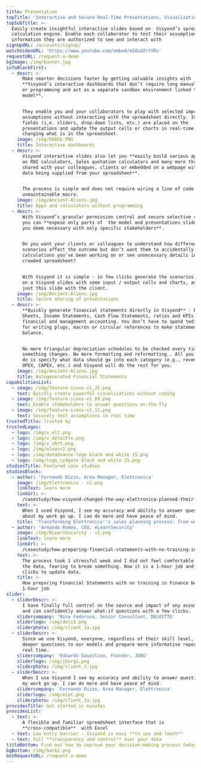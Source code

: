 ```yaml
---
title: Presentation
topTitle: 'Interactive and Secure Real-Time Presentations, Visualizations and Reporting'
topSubTitle: >-
  Easily create insightful interactive slides based on  Visyond’s spreadsheet
  calculation engine. Enable each collaborator to test their assumptions only on
  information they are authorized to see and interact with
signUpURL: /accounts/signup/
watchVideoURL: 'https://www.youtube.com/embed/mIOudZrtVRs'
requestURL: /request-a-demo
bgImage: /img/banner.jpg
infoBlockFirst:
  - descr: >-
      Make smarter decisions faster by getting valuable insights with
      **Visyond’s interactive dashboards that don’t require long manual setups
      or programming and act as a separate sandbox environment linked to your
      model**. 


      They enable you and your collaborators to play with selected important
      assumptions without interacting with the spreadsheet directly. Input
      fields (i,e. sliders, drop-down lists, etc.) are placed on the
      presentations and update the output cells or charts in real-time without
      changing what is in the spreadsheet.
    image: /img/bbbbb.PNG
    title: Interactive dashboards
  - descr: >-
      Visyond interactive slides also let you **easily build various apps, such
      as ROI calculators, Sales quotation calculators and many more that can be
      shared with your colleagues, clients or embedded on a webpage with the
      data being supplied from your spreadsheet**.


      The process is simple and does not require wiring a line of code or
      unmaintainable macro.
    image: /img/Ancient-Aliens.jpg
    title: Apps and calculators without programming
  - descr: >-
      With Visyond’s granular permission control and secure selective sharing
      you can **expose only parts of  the model and presentations slides that
      you deem necessary with only specific stakeholders**. 


      Do you want your clients or colleagues to understand how different
      scenarios affect the outcome but don’t want them to accidentally break the
      calculations you’ve been working on or see unnecessary details in a
      crowded spreadsheet?


      With Visyond it is simple - in few clicks generate the scenarios, put them
      on a Visyond slides with some input / output cells and charts, and share
      just this slide with the client.
    image: /img/Ancient-Aliens.jpg
    title: Secure sharing of presentations
  - descr: >-
      **Quickly generate financial statements directly in Visyond** - Balance
      Sheets, Income Statements, Cash Flow Statements, ratios and KPIs for
      financial and management accounting. You don’t have to spend tedious time
      for writing plugs, macros or circular references to make statements
      balance. 


      No more triangular depreciation schedules to be checked every time
      something changes. No more formatting and reformatting.. All you need to
      do is specify what data should go into each category (e.g., revenues,
      OPEX, CAPEX, etc.) and Visyond will do the rest for you.
    image: /img/Ancient-Aliens.jpg
    title: Autogenerated Financial Statements
capabilitiesList:
  - image: /img/feature-icons-v1_25.png
    text: Quickly create powerful visualizations without coding
  - image: /img/feature-icons-v1_09.png
    text: Enable stakeholders to answer questions on-the-fly
  - image: /img/feature-icons-v1_13.png
    text: Securely test assumptions in real time
trustedTitle: Trusted by
trustedLogos:
  - logo: /img/v_elt.png
  - logo: /img/v_deloitte.png
  - logo: /img/v_abrt.png
  - logo: /img/elearn2.png
  - logo: /img/datadvance-logo black and white 15.png
  - logo: /img/logo_cy4gate black and white 25.png
studiesTitle: Featured case studies
studiesBlock:
  - author: 'Fernando Rizzo, Area Manager, Elettronica'
    image: /img/Elettronica - v2.png
    linkText: learn more
    linkUrl: >-
      /casestudy/how-visyond-changed-the-way-elettronica-planned-their-sales-and-shortened-the-process-from-weeks-to-hours/
    text: >-
      When I used Visyond, I see my accuracy and ability to answer questions
      about my work go up. I can do more and have peace of mind.
    title: 'Transforming Elettronica''s sales planning process: from weeks to hours'
  - author: 'Armando Romeo, CEO, eLearnSecurity'
    image: /img/ELearnSecurity - v3.png
    linkText: learn more
    linkUrl: >-
      /casestudy/how-preparing-financial-statements-with-no-training-in-finance-became-a-1-hour-job/
    text: >-
      The process took 1 stressful week and I did not feel comfortable to update
      the data, fearing to break something. Now it is a 1-hour job and a few
      clicks to update data.
    title: >-
      How preparing Financial Statements with no training in Finance became a
      1-hour job
slider:
  - sliderDescr: >-
      I have finally full control on the source and impact of any assumptions,
      and can confidently answer what-if questions with a few clicks.
    slidercompany: 'Nina Fedorova, Senior Consultant, DELOITTE'
    sliderlogo: /img/delo1.png
    sliderphoto: /img/client_1a.jpg
  - sliderDescr: >-
      Since we use Visyond, everyone, regardless of their skill level, can ask
      deeper questions to our models and prepare more informative reports in
      real time.
    slidercompany: 'Edoardo Gauzolino, Founder, JEBG'
    sliderlogo: /img/jberg1.png
    sliderphoto: /img/client_2.jpg
  - sliderDescr: >-
      When I use Visyond I see my accuracy and ability to answer questions about
      my work go up. I can do more and have peace of mind.
    slidercompany: 'Fernando Rizzo, Area Manager, Elettronica'
    sliderlogo: /img/elet.png
    sliderphoto: /img/client_3a.jpg
providesTitle: Get started in minutes
providesList:
  - text: >-
      A flexible and familiar spreadsheet interface that is
      **cross-compatible**  with Excel
  - text: Low entry barrier - Visyond is easy **to use and learn**
  - text: Full **transparency and control** over your data
titleBottom: Find out how to improve your decision-making process today
bgBottom: /img/back2.png
botRequestURL: /request-a-demo
---
```


